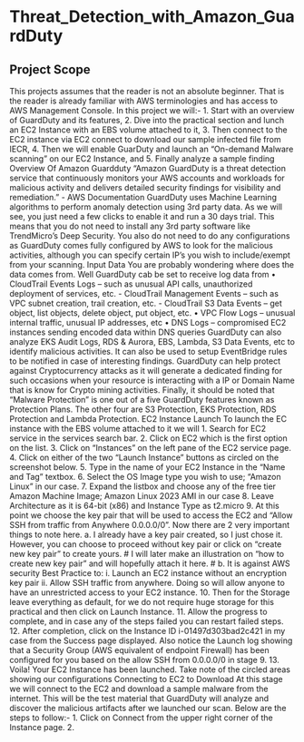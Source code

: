 # Threat_Detection_with_Amazon_GuardDuty

<h2>Project Scope</h2>
This projects assumes that the reader is not an absolute beginner. That is the reader is already familiar with AWS terminologies and has access to AWS Management Console.
In this project we will:-
1.	Start with an overview of GuardDuty and its features,
2.	Dive into the practical section and lunch an EC2 Instance with an EBS volume attached to it,
3.	Then connect to the EC2 instance via EC2 connect to download our sample infected file from IECR,
4.	Then we will enable GuarDuty and launch an “On-demand Malware scanning” on our EC2 Instance, and
5.	Finally analyze a sample finding
Overview Of Amazon Guardduty
 “Amazon GuardDuty is a threat detection service that continuously monitors your AWS accounts and workloads for malicious activity and delivers detailed security findings for visibility and remediation.”
- AWS Documentation
GuardDuty uses Machine Learning algorithms to perform anomaly detection using 3rd party data. As we will see, you just need a few clicks to enable it and run a 30 days trial. This means that you do not need to install any 3rd party software like TrendMicro’s Deep Security. You also do not need to do any configurations as GuardDuty comes fully configured by AWS to look for the malicious activities, although you can specify certain IP’s you wish to include/exempt from your scanning.
Input Data
You are probably wondering where does the data comes from. Well GuardDuty cab be set to receive log data from
•	CloudTrail Events Logs – such as unusual API calls, unauthorized deployment of services, etc.
-	CloudTrail Management Events – such as VPC subnet creation, trail creation, etc.
-	CloudTrail S3 Data Events – get object, list objects, delete object, put object, etc.
•	VPC Flow Logs – unusual internal traffic, unusual IP addresses, etc
•	DNS Logs – compromised EC2 instances sending encoded data within DNS queries
GuardDuty can also analyze EKS Audit Logs, RDS & Aurora, EBS, Lambda, S3 Data Events, etc to identify malicious activities. It can also be used to setup EventBridge rules to be notified in case of interesting findings. GuardDuty can help protect against Cryptocurrency attacks as it will generate a dedicated finding for such occasions when your resource is interacting with a IP or Domain Name that is know for Crypto mining activities.
Finally, it should be noted that “Malware Protection” is one out of a five GuardDuty features known as Protection Plans. The other four are S3 Protection, EKS Protection, RDS Protection and Lambda Protection.
EC2 Instance Launch
To launch the EC instance with the EBS volume attached to it we will
1.	Search for EC2 service in the services search bar. 
2.	Click on EC2 which is the first option on the list.
3.	Click on “Instances” on the left pane of the EC2 service page.
4.	Click on either of the two “Launch Instance” buttons as circled on the screenshot below.
5.	Type in the name of your EC2 Instance in the “Name and Tag” textbox.
6.	Select the OS Image type you wish to use; “Amazon Linux” in our case.
7.	Expand the listbox and choose any of the free tier Amazon Machine Image; Amazon Linux 2023 AMI in our case
8.	Leave Architecture as it is 64-bit (x86) and Instance Type as t2.micro
9.	At this point we choose the key pair that will be used to access the EC2 and “Allow SSH from traffic from Anywhere 0.0.0.0/0”. Now there are 2 very important things to note here.
a.	I already have a key pair created, so I just chose it. However, you can choose to proceed without key pair or click on “create new key pair” to create yours.
# I will later make an illustration on “how to create new key pair” and will hopefully attach it here. #
b.	It is against AWS security Best Practice to:
i.	Launch an EC2 instance without an encryption key pair
ii.	Allow SSH traffic from anywhere. Doing so will allow anyone to have an unrestricted access to your EC2 instance.
10.	Then for the Storage leave everything as default, for we do not require huge storage for this practical and then click on Launch Instance.
11.	Allow the progress to complete, and in case any of the steps failed you can restart failed steps.
12.	After completion, click on the Instance ID i-01497d303bad2c421 in my case from the Success page displayed. Also notice the Launch log showing that a Security Group (AWS equivalent of endpoint Firewall) has been configured for you based on the allow SSH from 0.0.0.0/0 in stage 9.
13.	Voila! Your EC2 Instance has been launched. Take note of the circled areas showing our configurations
Connecting to EC2 to Download
At this stage we will connect to the EC2 and download a sample malware from the internet. This will be the test material that GuardDuty will analyze and discover the malicious artifacts after we launched our scan. Below are the steps to follow:-
1.	Click on Connect from the upper right corner of the Instance page.
2.	

